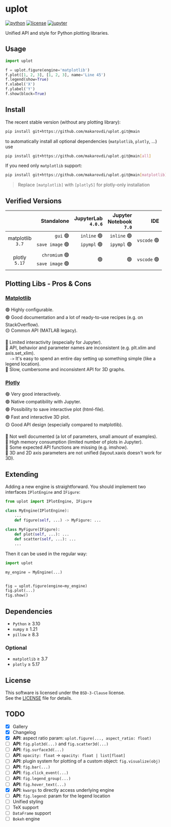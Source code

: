 # uplot

[![python](https://img.shields.io/badge/Python-3.10-blue?logo=python&logoColor=white)](https://docs.python.org/3/whatsnew/3.10.html)
[![license](https://img.shields.io/badge/License-BSD%203--Clause-green)](https://choosealicense.com/licenses/mit/)
[![jupyter](https://img.shields.io/badge/Jupyter-Lab-F37626.svg?style=flat&logo=Jupyter)](https://jupyterlab.readthedocs.io/en/stable)

Unified API and style for Python plotting libraries.

## Usage

```python
import uplot

f = uplot.figure(engine='matplotlib')
f.plot([1, 2, 3], [1, 2, 3], name='Line 45')
f.legend(show=True)
f.xlabel('X')
f.ylabel('Y')
f.show(block=True)
```

## Install

The recent stable version (without any plotting library):
```bash
pip install git+https://github.com/makarovdi/uplot.git@main
```
to automatically install all optional dependencies (`matplotlib`, `plotly`, ...) use
```bash
pip install git+https://github.com/makarovdi/uplot.git@main[all]
```

If you need only `matplotlib` support:
```bash
pip install git+https://github.com/makarovdi/uplot.git@main[matplotlib]
```
> Replace `[matplotlib]` with `[plotly5]` for plotly-only installation 


## Verified Versions

|                      |                                                Standalone |                                    JupyterLab<br>`4.0.6` |                           Jupyter<br/>Notebook<br/>`7.0` |                     IDE |
|:--------------------:|----------------------------------------------------------:|---------------------------------------------------------:|---------------------------------------------------------:|------------------------:|
| matplotlib<br/>`3.7` |      `gui` :green_circle:<br/>`save image` :green_circle: | `inline` :green_circle:<br/>`ipympl` :green_circle:<br/> | `inline` :green_circle:<br/>`ipympl` :green_circle:<br/> | `vscode` :green_circle: |
|  plotly<br/>`5.17`   | `chromium` :green_circle:<br/>`save image` :green_circle: |                                           :green_circle: |                                           :green_circle: | `vscode` :green_circle: |


## Plotting Libs - Pros & Cons

### [Matplotlib](https://matplotlib.org/)

:green_circle: Highly configurable.  
:green_circle: Good documentation and a lot of ready-to-use recipes (e.g. on StackOverflow).  
:yellow_circle: Common API (MATLAB legacy). 
  
 
:red_circle: Limited interactivity (especially for Jupyter).  
:red_circle: API, behavior and parameter names are inconsistent (e.g. plt.xlim and axis.set_xlim).  
&emsp;`->` It's easy to spend an entire day setting up something simple (like a legend location).   
:red_circle: Slow, cumbersome and inconsistent API for 3D graphs.   


### [Plotly](https://plotly.com/python/)

:green_circle: Very good interactively.  
:green_circle: Native compatibility with Jupyter.  
:green_circle: Possibility to save interactive plot (html-file).  
:green_circle: Fast and interactive 3D plot.  
:yellow_circle: Good API design (especially compared to matplotlib). 

:red_circle: Not well documented (a lot of parameters, small amount of examples).  
:red_circle: High memory consumption (limited number of plots in Jupyter).  
:red_circle: Some expected API functions are missing (e.g. imshow).  
:red_circle: 3D and 2D axis parameters are not unified (layout.xaxis doesn't work for 3D).   

## Extending

Adding a new engine is straightforward. You should implement two interfaces `IPlotEngine` and `IFigure`:
```python
from uplot import IPlotEngine, IFigure

class MyEngine(IPlotEngine):
    ...
    def figure(self, ...) -> MyFigure: ...
    
class MyFigure(IFigure):
    def plot(self, ...): ...
    def scatter(self, ...): ...
    ...
```
Then it can be used in the regular way:
```python
import uplot

my_engine = MyEngine(...)


fig = uplot.figure(engine=my_engine)
fig.plot(...)
fig.show()
```

## Dependencies

- `Python` ≥ 3.10 
- `numpy` ≥ 1.21
- `pillow` ≥ 8.3

### Optional
- `matplotlib` ≥ 3.7
- `plotly` ≥  5.17


## License

This software is licensed under the `BSD-3-Clause` license.  
See the [LICENSE](LICENSE) file for details.

## TODO

- [x] Gallery
- [x] Changelog
- [x] **API**: aspect ratio param: `uplot.figure(..., aspect_ratio: float)`
- [ ] **API**: `fig.plot3d(...)` and `fig.scatter3d(...)`
- [ ] **API**: `fig.surface3d(...)`
- [ ] **API**: `opacity: float` -> `opacity: float | list[float]`
- [ ] **API**: plugin system for plotting of a custom object: `fig.visualize(obj)`
- [ ] **API**: `fig.bar(...)` 
- [ ] **API**: `fig.click_event(...)`
- [ ] **API**: `fig.legend_group(...)`
- [ ] **API**: `fig.hover_text(...)`
- [x] **API**: `kwargs` to directly access underlying engine 
- [ ] **API**: `fig.legend`: param for the legend location
- [ ] Unified styling
- [ ] TeX support
- [ ] `DataFrame` support
- [ ] `Bokeh` engine